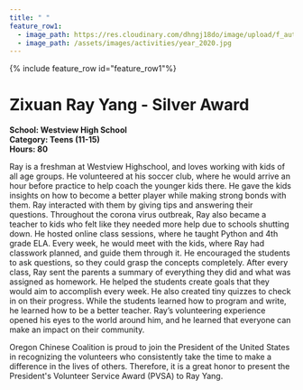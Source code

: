 ```yaml
---
title: " "
feature_row1:
  - image_path: https://res.cloudinary.com/dhngj18do/image/upload/f_auto,q_auto/v1/images/pvsa/2020_ray_yang
  - image_path: /assets/images/activities/year_2020.jpg
---
```


{% include feature_row id="feature_row1"%}

# Zixuan Ray Yang - Silver Award

**School: Westview High School**  
**Category: Teens (11-15)**  
**Hours: 80**  

Ray is a freshman at Westview Highschool, and loves working with kids of all age groups. He volunteered at his soccer club, where he would arrive an hour before practice to help coach the younger kids there. He gave the kids insights on how to become a better player while making strong bonds with them. Ray interacted with them by giving tips and answering their questions. Throughout the corona virus outbreak, Ray also became a teacher to kids who felt like they needed more help due to schools shutting down. He hosted online class sessions, where he taught Python and 4th grade ELA. Every week, he would meet with the kids, where Ray had classwork planned, and guide them through it. He encouraged the students to ask questions, so they could grasp the concepts completely. After every class, Ray sent the parents a summary of everything they did and what was assigned as homework. He helped the students create goals that they would aim to accomplish every week. He also created tiny quizzes to check in on their progress. While the students learned how to program and write, he learned how to be a better teacher. Ray’s volunteering experience opened his eyes to the world around him, and he learned that everyone can make an impact on their community.

Oregon Chinese Coalition is proud to join the President of the United States in recognizing the volunteers who consistently take the time to make a difference in the lives of others. Therefore, it is a great honor to present the President's Volunteer Service Award (PVSA) to Ray Yang.
